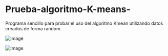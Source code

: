 # Prueba-algoritmo-K-means-
Programa sencillo para probar el uso del algoritmo Kmean utilizando datos creados de forma random.

![image](https://github.com/user-attachments/assets/a4e3e5dd-f938-4f4d-85ba-9b2bc91b3d40)

![image](https://github.com/user-attachments/assets/eaa9efad-6ac9-4e54-89ff-0bf6824cd626)

